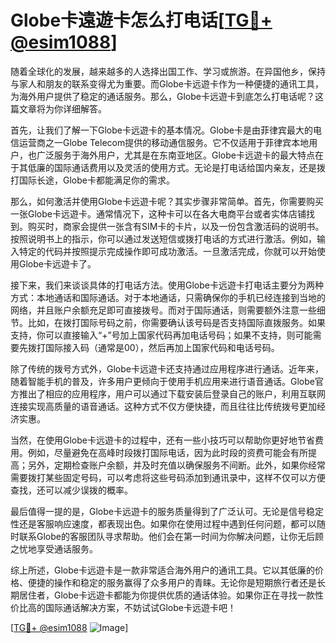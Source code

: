 # Globe卡遠遊卡怎么打电话[[TG💪+ @esim1088](https://t.me/s/esim1088)]

随着全球化的发展，越来越多的人选择出国工作、学习或旅游。在异国他乡，保持与家人和朋友的联系变得尤为重要。而Globe卡远遊卡作为一种便捷的通讯工具，为海外用户提供了稳定的通话服务。那么，Globe卡远遊卡到底怎么打电话呢？这篇文章将为你详细解答。

首先，让我们了解一下Globe卡远遊卡的基本情况。Globe卡是由菲律宾最大的电信运营商之一Globe Telecom提供的移动通信服务。它不仅适用于菲律宾本地用户，也广泛服务于海外用户，尤其是在东南亚地区。Globe卡远遊卡的最大特点在于其低廉的国际通话费用以及灵活的使用方式。无论是打电话给国内亲友，还是拨打国际长途，Globe卡都能满足你的需求。

那么，如何激活并使用Globe卡远遊卡呢？其实步骤非常简单。首先，你需要购买一张Globe卡远遊卡。通常情况下，这种卡可以在各大电商平台或者实体店铺找到。购买时，商家会提供一张含有SIM卡的卡片，以及一份包含激活码的说明书。按照说明书上的指示，你可以通过发送短信或拨打电话的方式进行激活。例如，输入特定的代码并按照提示完成操作即可成功激活。一旦激活完成，你就可以开始使用Globe卡远遊卡了。

接下来，我们来谈谈具体的打电话方法。使用Globe卡远遊卡打电话主要分为两种方式：本地通话和国际通话。对于本地通话，只需确保你的手机已经连接到当地的网络，并且账户余额充足即可直接拨号。而对于国际通话，则需要额外注意一些细节。比如，在拨打国际号码之前，你需要确认该号码是否支持国际直拨服务。如果支持，你可以直接输入“+”号加上国家代码再加电话号码；如果不支持，则可能需要先拨打国际接入码（通常是00），然后再加上国家代码和电话号码。

除了传统的拨号方式外，Globe卡远遊卡还支持通过应用程序进行通话。近年来，随着智能手机的普及，许多用户更倾向于使用手机应用来进行语音通话。Globe官方推出了相应的应用程序，用户可以通过下载安装后登录自己的账户，利用互联网连接实现高质量的语音通话。这种方式不仅方便快捷，而且往往比传统拨号更加经济实惠。

当然，在使用Globe卡远遊卡的过程中，还有一些小技巧可以帮助你更好地节省费用。例如，尽量避免在高峰时段拨打国际电话，因为此时段的资费可能会有所提高；另外，定期检查账户余额，并及时充值以确保服务不间断。此外，如果你经常需要拨打某些固定号码，可以考虑将这些号码添加到通讯录中，这样不仅可以方便查找，还可以减少误拨的概率。

最后值得一提的是，Globe卡远遊卡的服务质量得到了广泛认可。无论是信号稳定性还是客服响应速度，都表现出色。如果你在使用过程中遇到任何问题，都可以随时联系Globe的客服团队寻求帮助。他们会在第一时间为你解决问题，让你无后顾之忧地享受通话服务。

综上所述，Globe卡远遊卡是一款非常适合海外用户的通讯工具。它以其低廉的价格、便捷的操作和稳定的服务赢得了众多用户的青睐。无论你是短期旅行者还是长期居住者，Globe卡远遊卡都能为你提供优质的通话体验。如果你正在寻找一款性价比高的国际通话解决方案，不妨试试Globe卡远遊卡吧！

[[TG💪+ @esim1088](https://t.me/s/esim1088) ![Image](https://i.postimg.cc/4NQfJmqS/Snipaste-2025-05-13-00-14-12.png)]